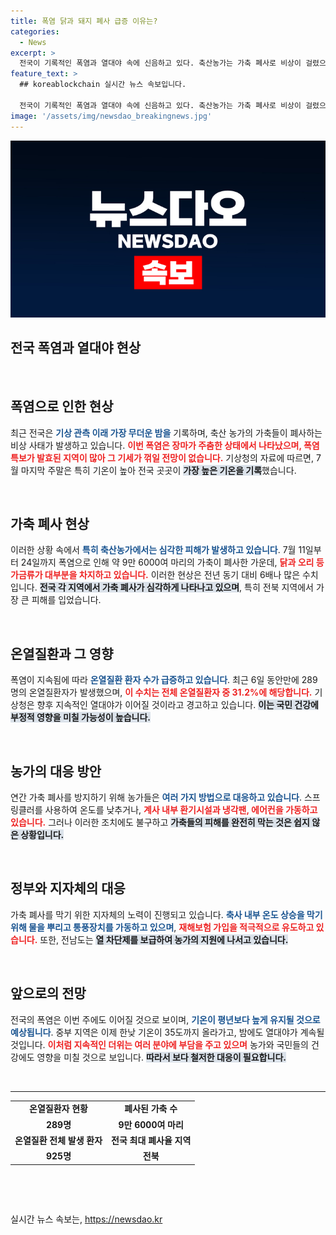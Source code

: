 ```yaml
---
title: 폭염 닭과 돼지 폐사 급증 이유는?
categories:
  - News
excerpt: >
  전국이 기록적인 폭염과 열대야 속에 신음하고 있다. 축산농가는 가축 폐사로 비상이 걸렸으며, 이번 주에도 온도는 더욱 치솟을 전망. 이제 더위와의 전쟁이 시작됐다!
feature_text: >
  ## koreablockchain 실시간 뉴스 속보입니다.

  전국이 기록적인 폭염과 열대야 속에 신음하고 있다. 축산농가는 가축 폐사로 비상이 걸렸으며, 이번 주에도 온도는 더욱 치솟을 전망. 이제 더위와의 전쟁이 시작됐다!
image: '/assets/img/newsdao_breakingnews.jpg'
---
```


<p><img src="/assets/img/newsdao_breakingnews.jpg" alt="koreablockchain 속보" /></p>

<h2 data-ke-size="size26">전국 폭염과 열대야 현상</h2>

<p data-ke-size="size16">&nbsp;</p>

<h2 data-ke-size="size26">폭염으로 인한 현상</h2>

<p data-ke-size="size16">최근 전국은 <b><span style="color: #1a5490;">기상 관측 이래 가장 무더운 밤을</span></b> 기록하며, 축산 농가의 가축들이 폐사하는 비상 사태가 발생하고 있습니다. <b><span style="color: #ee2323;">이번 폭염은 장마가 주춤한 상태에서 나타났으며, 폭염특보가 발효된 지역이 많아 그 기세가 꺾일 전망이 없습니다.</span></b> 기상청의 자료에 따르면, 7월 마지막 주말은 특히 기온이 높아 전국 곳곳이 <b><span style="background-color: #21538527;">가장 높은 기온을 기록</span></b>했습니다.</p>

<p data-ke-size="size16">&nbsp;</p>

<h2 data-ke-size="size26">가축 폐사 현상</h2>

<p data-ke-size="size16">이러한 상황 속에서 <b><span style="color: #1a5490;">특히 축산농가에서는 심각한 피해가 발생하고 있습니다</span></b>. 7월 11일부터 24일까지 폭염으로 인해 약 9만 6000여 마리의 가축이 폐사한 가운데, <b><span style="color: #ee2323;">닭과 오리 등 가금류가 대부분을 차지하고 있습니다.</span></b> 이러한 현상은 전년 동기 대비 6배나 많은 수치입니다. <b><span style="background-color: #21538527;">전국 각 지역에서 가축 폐사가 심각하게 나타나고 있으며</span></b>, 특히 전북 지역에서 가장 큰 피해를 입었습니다.</p>

<p data-ke-size="size16">&nbsp;</p>

<h2 data-ke-size="size26">온열질환과 그 영향</h2>

<p data-ke-size="size16">폭염이 지속됨에 따라 <b><span style="color: #1a5490;">온열질환 환자 수가 급증하고 있습니다</span></b>. 최근 6일 동안만에 289명의 온열질환자가 발생했으며, <b><span style="color: #ee2323;">이 수치는 전체 온열질환자 중 31.2%에 해당합니다.</span></b> 기상청은 향후 지속적인 열대야가 이어질 것이라고 경고하고 있습니다. <b><span style="background-color: #21538527;">이는 국민 건강에 부정적 영향을 미칠 가능성이 높습니다.</span></b></p>

<p data-ke-size="size16">&nbsp;</p>

<h2 data-ke-size="size26">농가의 대응 방안</h2>

<p data-ke-size="size16">연간 가축 폐사를 방지하기 위해 농가들은 <b><span style="color: #1a5490;">여러 가지 방법으로 대응하고 있습니다</span></b>. 스프링클러를 사용하여 온도를 낮추거나, <b><span style="color: #ee2323;">계사 내부 환기시설과 냉각팬, 에어컨을 가동하고 있습니다.</span></b> 그러나 이러한 조치에도 불구하고 <b><span style="background-color: #21538527;">가축들의 피해를 완전히 막는 것은 쉽지 않은 상황입니다.</span></b></p>

<p data-ke-size="size16">&nbsp;</p>

<h2 data-ke-size="size26">정부와 지자체의 대응</h2>

<p data-ke-size="size16">가축 폐사를 막기 위한 지자체의 노력이 진행되고 있습니다. <b><span style="color: #1a5490;">축사 내부 온도 상승을 막기 위해 물을 뿌리고 통풍장치를 가동하고 있으며</span></b>, <b><span style="color: #ee2323;">재해보험 가입을 적극적으로 유도하고 있습니다.</span></b> 또한, 전남도는 <b><span style="background-color: #21538527;">열 차단제를 보급하여 농가의 지원에 나서고 있습니다.</span></b></p>

<p data-ke-size="size16">&nbsp;</p>

<h2 data-ke-size="size26">앞으로의 전망</h2>

<p data-ke-size="size16">전국의 폭염은 이번 주에도 이어질 것으로 보이며, <b><span style="color: #1a5490;">기온이 평년보다 높게 유지될 것으로 예상됩니다</span></b>. 중부 지역은 이제 한낮 기온이 35도까지 올라가고, 밤에도 열대야가 계속될 것입니다. <b><span style="color: #ee2323;">이처럼 지속적인 더위는 여러 분야에 부담을 주고 있으며</span></b> 농가와 국민들의 건강에도 영향을 미칠 것으로 보입니다. <b><span style="background-color: #21538527;">따라서 보다 철저한 대응이 필요합니다.</span></b></p>

<p data-ke-size="size16">&nbsp;</p>

<hr />

<table>
<tr>
<td style="text-align: center; height: 17px;"><b>온열질환자 현황</b></td>
<td style="text-align: center; height: 17px;"><b>폐사된 가축 수</b></td>
</tr>
<tr>
<td style="text-align: center; height: 17px;"><b>289명</b></td>
<td style="text-align: center; height: 17px;"><b>9만 6000여 마리</b></td>
</tr>
<tr>
<td style="text-align: center; height: 17px;"><b>온열질환 전체 발생 환자</b></td>
<td style="text-align: center; height: 17px;"><b>전국 최대 폐사율 지역</b></td>
</tr>
<tr>
<td style="text-align: center; height: 17px;"><b>925명</b></td>
<td style="text-align: center; height: 17px;"><b>전북</b></td>
</tr>
</table>

<p data-ke-size="size16">&nbsp;</p>

<p data-ke-size="size16">&nbsp;</p>
실시간 뉴스 속보는, <a href="https://newsdao.kr" rel="dofollow">https://newsdao.kr</a>



